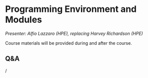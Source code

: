 # Programming Environment and Modules

*Presenter: Alfio Lazzaro (HPE), replacing Harvey Richardson (HPE)*

Course materials will be provided during and after the course.

<!--
-   Slides available on LUMI as:
    -   `/appl/local/training/4day-20231003/files/LUMI-4day-20231003-1_02_Programming_Environment_and_Modules.pdf`
    -   `/project/project_465000644/slides/HPE/02_PE_and_Modules.pdf` (temporary, for the lifetime of the project)
-   Recording available on LUMI as:
    `/appl/local/training/4day-20231003/recordings/1_02_Programming_Environment_and_Modules.mp4`

These materials can only be distributed to actual users of LUMI (active user account).
-->

## Q&A

/
